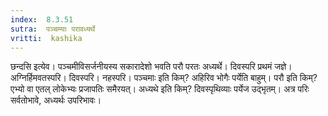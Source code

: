 ```yaml
---
index:  8.3.51
sutra:  पञ्चम्याः परावध्यर्थे
vritti:  kashika 
---
```


छन्दसि इत्येव। पञ्चमीविसर्जनीयस्य सकारादेशो भवति परौ परतः अध्यर्थे। दिवस्परि प्रथमं जज्ञे। अग्निर्हिमवतस्परि। दिवस्परि। नहस्परि। पञ्चमाः इति किम्? अहिरिव भोगैः पर्येति बाहुम्। परौ इति किम्? एभ्यो वा एतल् लोकेभ्यः प्रजापतिः समैरयत्। अध्यथे इति किम्? दिवस्पृथिव्याः पर्येज उद्भृतम्। अत्र परिः सर्वतोभावे, अध्यर्थः उपरिभावः।

